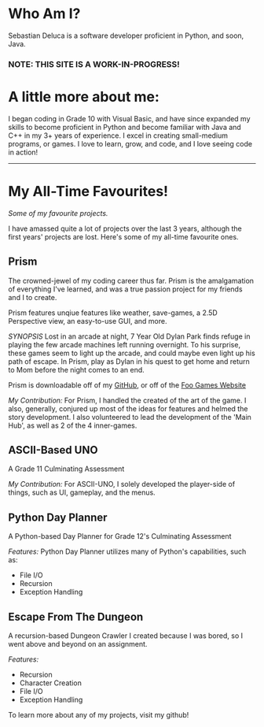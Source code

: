 # Who Am I?
 Sebastian Deluca is a software developer proficient in Python, and soon, Java.
 
 ### NOTE: THIS SITE IS A WORK-IN-PROGRESS!

# A little more about me:
I began coding in Grade 10 with Visual Basic, and have since expanded my skills to become proficient in Python and become familiar with Java and C++ in my 3+ years of experience. I excel in creating small-medium programs, or games. I love to learn, grow, and code, and I love seeing code in action!

---


# My All-Time Favourites!

_Some of my favourite projects._

I have amassed quite a lot of projects over the last 3 years, although the first years' projects are lost. Here's some of my all-time favourite ones.

## Prism
The crowned-jewel of my coding career thus far. Prism is the amalgamation of everything I've learned, and was a true passion project for my friends and I to create.

Prism features unqiue features like weather, save-games, a 2.5D Perspective view, an easy-to-use GUI, and more.

_SYNOPSIS_
Lost in an arcade at night, 7 Year Old Dylan Park finds refuge in playing the few arcade machines left running overnight. To his surprise, these games seem to light up the arcade, and could maybe even light up his path of escape. In Prism, play as Dylan in his quest to get home and return to Mom before the night comes to an end.

Prism is downloadable off of my [GitHub](https://github.com/sebastiandeluca/Prism), or off of the [Foo Games Website](https://www.sites.google.com/view/foogames)

_My Contribution:_
For Prism, I handled the created of the art of the game. I also, generally, conjured up most of the ideas for features and helmed the story development. I also volunteered to lead the development of the 'Main Hub', as well as 2 of the 4 inner-games.

## ASCII-Based UNO
A Grade 11 Culminating Assessment

_My Contribution:_
For ASCII-UNO, I solely developed the player-side of things, such as UI, gameplay, and the menus.

## Python Day Planner
A Python-based Day Planner for Grade 12's Culminating Assessment

_Features:_
Python Day Planner utilizes many of Python's capabilities, such as:
 - File I/O
 - Recursion
 - Exception Handling
 
 ## Escape From The Dungeon
 A recursion-based Dungeon Crawler I created because I was bored, so I went above and beyond on an assignment.
 
 _Features:_
 - Recursion
 - Character Creation
 - File I/O
 - Exception Handling
 
To learn more about any of my projects, visit my github!


